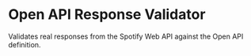 # Open API Response Validator

Validates real responses from the Spotify Web API against the Open API definition.
